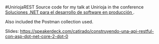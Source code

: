 #UniriojaREST
Source code for my talk at Unirioja in the conference 
[Soluciones .NET para el desarrollo de software en producción ](https://seminariomirianandres.unirioja.es/soluciones-net-para-el-despliegue-de-software-en-produccion/").

Also included the Postman collection used.

Slides: https://speakerdeck.com/catirado/construyendo-una-api-restful-con-asp-dot-net-core-2-dot-0